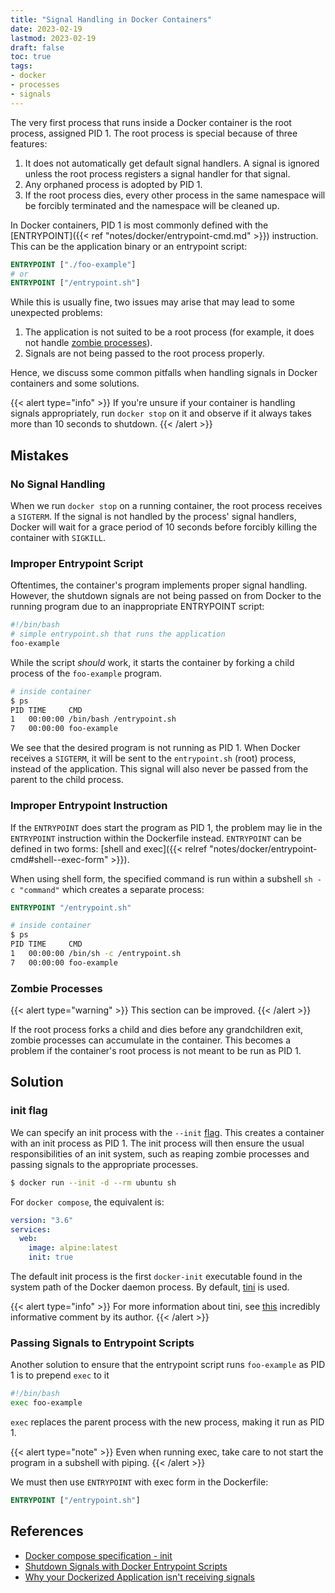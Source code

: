 ```yaml
---
title: "Signal Handling in Docker Containers"
date: 2023-02-19
lastmod: 2023-02-19
draft: false
toc: true
tags:
- docker
- processes
- signals
---
```


The very first process that runs inside a Docker container is the root
process, assigned PID 1. The root process is special because of three features:

1. It does not automatically get default signal handlers. A signal is ignored
   unless the root process registers a signal handler for that signal.
2. Any orphaned process is adopted by PID 1.
3. If the root process dies, every other process in the same namespace will be
   forcibly terminated and the namespace will be cleaned up.

In Docker containers, PID 1 is most commonly defined with the [ENTRYPOINT]({{<
ref "notes/docker/entrypoint-cmd.md" >}}) instruction. This can be the
application binary or an entrypoint script:

```Dockerfile
ENTRYPOINT ["./foo-example"]
# or
ENTRYPOINT ["/entrypoint.sh"]
```

While this is usually fine, two issues may arise that may lead to some
unexpected problems:

1. The application is not suited to be a root process (for example, it does not
   handle [zombie processes](#zombie-processes)).
2. Signals are not being passed to the root process properly.

Hence, we discuss some common pitfalls when handling signals in Docker
containers and some solutions.

{{< alert type="info" >}}
If you're unsure if your container is handling signals appropriately, run
`docker stop` on it and observe if it always takes more than 10 seconds to
shutdown.
{{< /alert >}}

## Mistakes

### No Signal Handling

When we run `docker stop` on a running container, the root process receives a
`SIGTERM`. If the signal is not handled by the process' signal handlers, Docker
will wait for a grace period of 10 seconds before forcibly killing the container
with `SIGKILL`.

### Improper Entrypoint Script

Oftentimes, the container's program implements proper signal handling. However,
the shutdown signals are not being passed on from Docker to the running program
due to an inappropriate ENTRYPOINT script:

```bash
#!/bin/bash
# simple entrypoint.sh that runs the application
foo-example
```

While the script *should* work, it starts the container by forking a child
process of the `foo-example` program.

```bash
# inside container
$ ps
PID TIME     CMD
1   00:00:00 /bin/bash /entrypoint.sh
7   00:00:00 foo-example
```

We see that the desired program is not running as PID 1. When Docker receives a
`SIGTERM`, it will be sent to the `entrypoint.sh` (root) process, instead of the
application. This signal will also never be passed from the parent to the child
process.

### Improper Entrypoint Instruction

If the `ENTRYPOINT` does start the program as PID 1, the problem may lie in the
`ENTRYPOINT` instruction within the Dockerfile instead. `ENTRYPOINT` can be
defined in two forms: [shell and exec]({{< relref
"notes/docker/entrypoint-cmd#shell--exec-form" >}}).

When using shell form, the specified command is run within a subshell `sh -c
"command"` which creates a separate process:

```Dockerfile
ENTRYPOINT "/entrypoint.sh"
```

```bash
# inside container
$ ps
PID TIME     CMD
1   00:00:00 /bin/sh -c /entrypoint.sh
7   00:00:00 foo-example
```

### Zombie Processes

{{< alert type="warning" >}}
This section can be improved.
{{< /alert >}}

If the root process forks a child and dies before any grandchildren exit, zombie
processes can accumulate in the container. This becomes a problem if the
container's root process is not meant to be run as PID 1.

## Solution
### init flag

We can specify an init process with the `--init`
[flag](https://docs.docker.com/engine/reference/run/#specify-an-init-process).
This creates a container with an init process as PID 1. The init process will
then ensure the usual responsibilities of an init system, such as reaping zombie
processes and passing signals to the appropriate processes.

```bash
$ docker run --init -d --rm ubuntu sh
```

For `docker compose`, the equivalent is:

```yaml
version: "3.6"
services:
  web:
    image: alpine:latest
    init: true
```

The default init process is the first `docker-init` executable found in the
system path of the Docker daemon process. By default,
[tini](https://github.com/krallin/tini) is used.

{{< alert type="info" >}}
For more information about tini, see
[this](https://github.com/krallin/tini/issues/8#issuecomment-146135930)
incredibly informative comment by its author.
{{< /alert >}}

### Passing Signals to Entrypoint Scripts

Another solution to ensure that the entrypoint script runs `foo-example` as PID 1 is
to prepend `exec` to it

```bash
#!/bin/bash
exec foo-example
```

`exec` replaces the parent process with the new process, making it run as PID 1.

{{< alert type="note" >}}
Even when running exec, take care to not start the program in a
subshell with piping.
{{< /alert >}}

We must then use `ENTRYPOINT` with exec form in the Dockerfile:

```Dockerfile
ENTRYPOINT ["/entrypoint.sh"]
```

## References
- [Docker compose specification - init](https://docs.docker.com/compose/compose-file/#init)
- [Shutdown Signals with Docker Entrypoint Scripts](https://madflojo.medium.com/shutdown-signals-with-docker-entry-point-scripts-5e560f4e2d45)
- [Why your Dockerized Application isn't receiving signals](https://hynek.me/articles/docker-signals/)

